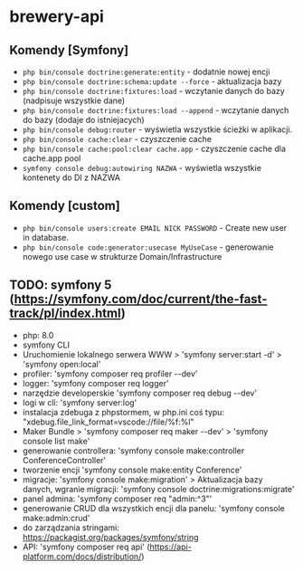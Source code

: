 # brewery-api

## Komendy [Symfony]

- `php bin/console doctrine:generate:entity` - dodatnie nowej encji
- `php bin/console doctrine:schema:update --force` - aktualizacja bazy
- `php bin/console doctrine:fixtures:load` - wczytanie danych do bazy (nadpisuje wszystkie dane)
- `php bin/console doctrine:fixtures:load --append` - wczytanie danych do bazy (dodaje do istniejacych)
- `php bin/console debug:router` - wyświetla wszystkie ścieżki w aplikacji.
- `php bin/console cache:clear` - czyszczenie cache
- `php bin/console cache:pool:clear cache.app` - czyszczenie cache dla cache.app pool
- `symfony console debug:autowiring NAZWA` - wyświetla wszystkie kontenety do DI z NAZWA

## Komendy [custom]
- `php bin/console users:create EMAIL NICK PASSWORD` - Create new user in database.
- `php bin/console code:generator:usecase MyUseCase` - generowanie nowego use case w strukturze Domain/Infrastructure

## TODO: symfony 5 (https://symfony.com/doc/current/the-fast-track/pl/index.html)
- php: 8.0
- symfony CLI
- Uruchomienie lokalnego serwera WWW > 'symfony server:start -d' > 'symfony open:local'
- profiler: 'symfony composer req profiler --dev'
- logger: 'symfony composer req logger'
- narzędzie developerskie 'symfony composer req debug --dev'
- logi w cli: 'symfony server:log'
- instalacja zdebuga z phpstormem, w php.ini coś typu: "xdebug.file_link_format=vscode://file/%f:%l"
- Maker Bundle > 'symfony composer req maker --dev' > 'symfony console list make'
- generowanie controllera: 'symfony console make:controller ConferenceController'
- tworzenie encji 'symfony console make:entity Conference'
- migracje: 'symfony console make:migration' > Aktualizacja bazy danych, wgranie migracji: 'symfony console doctrine:migrations:migrate'
- panel admina: 'symfony composer req "admin:^3"' 
- generowanie CRUD dla wszystkich encji dla panelu: 'symfony console make:admin:crud'
- do zarządzania stringami: https://packagist.org/packages/symfony/string
- API: 'symfony composer req api' (https://api-platform.com/docs/distribution/)